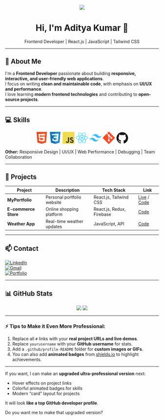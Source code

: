 <p align="center">
  <img src="https://media.giphy.com/media/26tn33aiTi1jkl6H6/giphy.gif" width="120"/>
</p>

<h1 align="center">Hi, I'm Aditya Kumar 👋</h1>
<p align="center">
  Frontend Developer | React.js | JavaScript | Tailwind CSS
</p>

---

## 🔹 About Me
I'm a **Frontend Developer** passionate about building **responsive, interactive, and user-friendly web applications**.  
I focus on writing **clean and maintainable code**, with emphasis on **UI/UX and performance**.  
I love learning **modern frontend technologies** and contributing to **open-source projects**.

---

## 💻 Skills
<div align="center">
  <img src="https://raw.githubusercontent.com/devicons/devicon/master/icons/html5/html5-original.svg" width="40" title="HTML5"/>
  <img src="https://raw.githubusercontent.com/devicons/devicon/master/icons/css3/css3-original.svg" width="40" title="CSS3"/>
  <img src="https://raw.githubusercontent.com/devicons/devicon/master/icons/javascript/javascript-original.svg" width="40" title="JavaScript"/>
  <img src="https://raw.githubusercontent.com/devicons/devicon/master/icons/react/react-original.svg" width="40" title="React"/>
  <img src="https://raw.githubusercontent.com/devicons/devicon/master/icons/tailwindcss/tailwindcss-plain.svg" width="40" title="Tailwind CSS"/>
  <img src="https://raw.githubusercontent.com/devicons/devicon/master/icons/git/git-original.svg" width="40" title="Git"/>
  <img src="https://raw.githubusercontent.com/devicons/devicon/master/icons/github/github-original.svg" width="40" title="GitHub"/>
</div>

**Other:** Responsive Design | UI/UX | Web Performance | Debugging | Team Collaboration

---

## 🚀 Projects
| Project | Description | Tech Stack | Link |
|---------|-------------|-----------|------|
| **MyPortfolio** | Personal portfolio website | React.js, Tailwind CSS | [Live](#) / [Code](#) |
| **E-commerce Store** | Online shopping platform | React.js, Redux, Firebase | [Code](#) |
| **Weather App** | Real-time weather updates | JavaScript, API | [Code](#) |

---

## 📫 Contact
[![LinkedIn](https://img.shields.io/badge/LinkedIn-AdityaKumar-blue?style=for-the-badge&logo=linkedin)](https://www.linkedin.com/in/adityakumar/)  
[![Gmail](https://img.shields.io/badge/Gmail-adityakumar@gmail.com-red?style=for-the-badge&logo=gmail)](mailto:adityakumar@example.com)  
[![Portfolio](https://img.shields.io/badge/Portfolio-MyPortfolio-brightgreen?style=for-the-badge&logo=google-chrome)](https://your-portfolio-link.com)

---

## 📊 GitHub Stats
<p align="center">
  <img src="https://github-readme-stats.vercel.app/api?username=yourusername&show_icons=true&theme=radical" width="48%"/>
  <img src="https://github-readme-stats.vercel.app/api/top-langs/?username=yourusername&layout=compact&theme=radical" width="48%"/>
</p>

---

### ⚡ Tips to Make it Even More Professional:
1. Replace all `#` links with your **real project URLs and live demos**.  
2. Replace `yourusername` with your **GitHub username** for stats.  
3. Add a `.github/profile-README` folder for **custom images or GIFs**.  
4. You can also add **animated badges** from [shields.io](https://shields.io/) to highlight achievements.  

---

If you want, I can make an **upgraded ultra-professional version** next:  

- Hover effects on project links  
- Colorful animated badges for skills  
- Modern “card” layout for projects  

It will look **like a top GitHub developer profile**.  

Do you want me to make that upgraded version?
